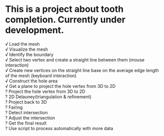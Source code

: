 # This is a project about tooth completion. Currently under development.  
√ Load the mesh  
√ Visualize the mesh  
√ Identify the boundary  
√ Select two vertex and create a straight line between them (mouse interaction)  
√ Create new vertices on the straight line base on the average edge length of the mesh (keyboard interaction)  
√ Construct the hole area  
√ Get a plane to project the hole vertex from 3D to 2D  
? Project the hole vertex from 3D to 2D  
? 2D Delauney(triangulation & refinement)  
? Project back to 3D  
? Fairing  
? Detect intersection  
? Adjust the intersection  
? Get the final result  
? Use script to process automatically with more data  
